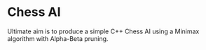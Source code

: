# Chess AI

Ultimate aim is to produce a simple C++ Chess AI using a Minimax algorithm with Alpha-Beta pruning.
